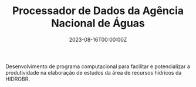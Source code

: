 ﻿---
date: "2023-08-16T00:00:00Z"
external_link: ""
image:
  caption: 
  focal_point: "Center"
  placement: 1


summary: 
tags:
- Estudos hidrológicos
- Análise de dados
- HIDROBR

title: Processador de Dados da Agência Nacional de Águas
url_code: ""
url_pdf: ""
url_slides: ""
url_video: ""


show_date: false
share: false
profile: true
pager: false
---
Desenvolvimento de programa computacional para facilitar e potencializar a produtividade na elaboração de estudos da área de recursos hídricos da HIDROBR.



